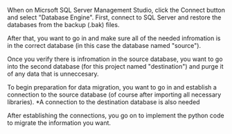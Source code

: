 When on Micrsoft SQL Server Management Studio, click the Connect button and select "Database Engine". 
First, connect to SQL Server and restore the databases from the backup (.bak) files.

After that, you want to go in and make sure all of the needed infromation is in the correct database (in this case the database named "source").

Once you verify there is infromation in the source database, you want to go into the second database (for this project named "destination") and purge it of any data that is unneccesary. 

To begin preparation for data migration, you want to go in and establish a connection to the source database (of course after importing all necessary libraries).
  *A connection to the destination database is also needed

After establishing the connections, you go on to implement the python code to migrate the information you want. 
